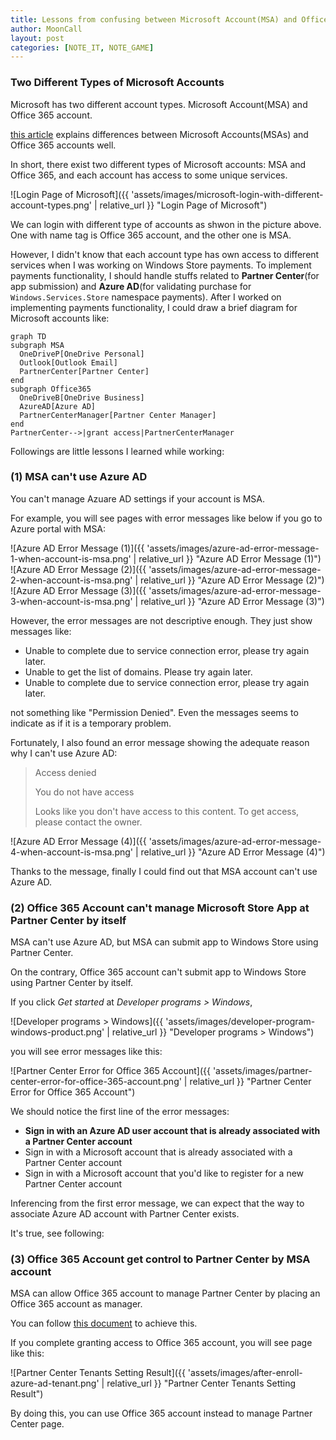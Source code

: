 ```yaml
---
title: Lessons from confusing between Microsoft Account(MSA) and Office 365 account
author: MoonCall
layout: post
categories: [NOTE_IT, NOTE_GAME]
---
```


### Two Different Types of Microsoft Accounts

Microsoft has two different account types. Microsoft Account(MSA) and Office 365 account.

[this article](https://tellus-consulting.com/microsoft-account-msa-compared-to-office-365-account/) explains differences between Microsoft Accounts(MSAs) and Office 365 accounts well.

In short, there exist two different types of Microsoft accounts: MSA and Office 365, and each account has access to some unique services.

![Login Page of Microsoft]({{ 'assets/images/microsoft-login-with-different-account-types.png' | relative_url }} "Login Page of Microsoft")

We can login with different type of accounts as shwon in the picture above. One with name tag is Office 365 account, and the other one is MSA.

However, I didn't know that each account type has own access to different services when I was working on Windows Store payments. To implement payments functionality, I should handle stuffs related to **Partner Center**(for app submission) and **Azure AD**(for validating purchase for `Windows.Services.Store` namespace payments). After I worked on implementing payments functionality, I could draw a brief diagram for Microsoft accounts like:

```mermaid
graph TD
subgraph MSA
  OneDriveP[OneDrive Personal]
  Outlook[Outlook Email]
  PartnerCenter[Partner Center]
end
subgraph Office365
  OneDriveB[OneDrive Business]
  AzureAD[Azure AD]
  PartnerCenterManager[Partner Center Manager]
end
PartnerCenter-->|grant access|PartnerCenterManager
```

Followings are little lessons I learned while working:

### (1) MSA can't use Azure AD

You can't manage Azuare AD settings if your account is MSA.

For example, you will see pages with error messages like below if you go to Azure portal with MSA:

![Azure AD Error Message (1)]({{ 'assets/images/azure-ad-error-message-1-when-account-is-msa.png' | relative_url }} "Azure AD Error Message (1)")
![Azure AD Error Message (2)]({{ 'assets/images/azure-ad-error-message-2-when-account-is-msa.png' | relative_url }} "Azure AD Error Message (2)")
![Azure AD Error Message (3)]({{ 'assets/images/azure-ad-error-message-3-when-account-is-msa.png' | relative_url }} "Azure AD Error Message (3)")

However, the error messages are not descriptive enough. They just show messages like:

- Unable to complete due to service connection error, please try again later.
- Unable to get the list of domains. Please try again later.
- Unable to complete due to service connection error, please try again later.

not something like "Permission Denied". Even the messages seems to indicate as if it is a temporary problem.

Fortunately, I also found an error message showing the adequate reason why I can't use Azure AD:

> Access denied
>
> You do not have access
>
> Looks like you don't have access to this content. To get access, please contact the owner.

![Azure AD Error Message (4)]({{ 'assets/images/azure-ad-error-message-4-when-account-is-msa.png' | relative_url }} "Azure AD Error Message (4)")

Thanks to the message, finally I could find out that MSA account can't use Azure AD.

### (2) Office 365 Account can't manage Microsoft Store App at Partner Center by itself

MSA can't use Azure AD, but MSA can submit app to Windows Store using Partner Center.

On the contrary, Office 365 account can't submit app to Windows Store using Partner Center by itself.

If you click *Get started* at *Developer programs > Windows*,

![Developer programs > Windows]({{ 'assets/images/developer-program-windows-product.png' | relative_url }} "Developer programs > Windows")

you will see error messages like this:

![Partner Center Error for Office 365 Account]({{ 'assets/images/partner-center-error-for-office-365-account.png' | relative_url }} "Partner Center Error for Office 365 Account")

We should notice the first line of the error messages:

- **Sign in with an Azure AD user account that is already associated with a Partner Center account**
- Sign in with a Microsoft account that is already associated with a Partner Center account
- Sign in with a Microsoft account that you'd like to register for a new Partner Center account

Inferencing from the first error message, we can expect that the way to associate Azure AD account with Partner Center exists.

It's true, see following:

### (3) Office 365 Account get control to Partner Center by MSA account

MSA can allow Office 365 account to manage Partner Center by placing an Office 365 account as manager.

You can follow [this document](https://docs.microsoft.com/en-us/windows/uwp/publish/associate-azure-ad-with-partner-center) to achieve this.

If you complete granting access to Office 365 account, you will see page like this:

![Partner Center Tenants Setting Result]({{ 'assets/images/after-enroll-azure-ad-tenant.png' | relative_url }} "Partner Center Tenants Setting Result")

By doing this, you can use Office 365 account instead to manage Partner Center page.
